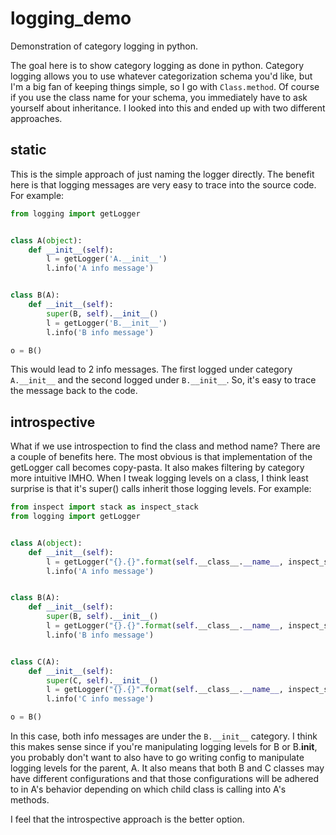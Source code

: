 logging_demo
============

Demonstration of category logging in python.

The goal here is to show category logging as done in python.
Category logging allows you to use whatever categorization schema you'd like,
but I'm a big fan of keeping things simple, so I go with `Class.method`.
Of course if you use the class name for your schema,
you immediately have to ask yourself about inheritance.
I looked into this and ended up with two different approaches.

static
------

This is the simple approach of just naming the logger directly.
The benefit here is that logging messages are very easy to trace into the source code.
For example:

```python
from logging import getLogger


class A(object):
    def __init__(self):
        l = getLogger('A.__init__')
        l.info('A info message')


class B(A):
    def __init__(self):
        super(B, self).__init__()
        l = getLogger('B.__init__')
        l.info('B info message')

o = B()
```

This would lead to 2 info messages.
The first logged under category `A.__init__` and the second logged under `B.__init__`.
So, it's easy to trace the message back to the code.

introspective
-------------

What if we use introspection to find the class and method name?
There are a couple of benefits here.
The most obvious is that implementation of the getLogger call becomes copy-pasta.
It also makes filtering by category more intuitive IMHO.
When I tweak logging levels on a class, I think least surprise is that it's super() calls inherit those logging levels.
For example:

```python
from inspect import stack as inspect_stack
from logging import getLogger


class A(object):
    def __init__(self):
        l = getLogger("{}.{}".format(self.__class__.__name__, inspect_stack()[0][3]))
        l.info('A info message')


class B(A):
    def __init__(self):
        super(B, self).__init__()
        l = getLogger("{}.{}".format(self.__class__.__name__, inspect_stack()[0][3]))
        l.info('B info message')


class C(A):
    def __init__(self):
        super(C, self).__init__()
        l = getLogger("{}.{}".format(self.__class__.__name__, inspect_stack()[0][3]))
        l.info('C info message')

o = B()
```

In this case, both info messages are under the `B.__init__` category.
I think this makes sense since if you're manipulating logging levels for B or B.__init__,
you probably don't want to also have to go writing config to manipulate logging levels for the parent, A.
It also means that both B and C classes may have different configurations and that those configurations
will be adhered to in A's behavior depending on which child class is calling into A's methods.

I feel that the introspective approach is the better option.

